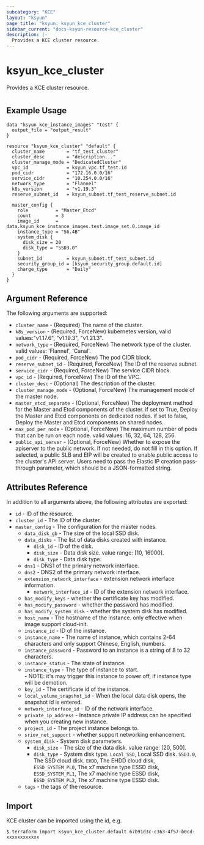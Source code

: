 ```yaml
---
subcategory: "KCE"
layout: "ksyun"
page_title: "ksyun: ksyun_kce_cluster"
sidebar_current: "docs-ksyun-resource-kce_cluster"
description: |-
  Provides a KCE cluster resource.
---
```


# ksyun_kce_cluster

Provides a KCE cluster resource.

#

## Example Usage

```hcl
data "ksyun_kce_instance_images" "test" {
  output_file = "output_result"
}

resource "ksyun_kce_cluster" "default" {
  cluster_name        = "tf_test_cluster"
  cluster_desc        = "description..."
  cluster_manage_mode = "DedicatedCluster"
  vpc_id              = ksyun_vpc.tf_test.id
  pod_cidr            = "172.16.0.0/16"
  service_cidr        = "10.254.0.0/16"
  network_type        = "Flannel"
  k8s_version         = "v1.19.3"
  reserve_subnet_id   = ksyun_subnet.tf_test_reserve_subnet.id

  master_config {
    role          = "Master_Etcd"
    count         = 3
    image_id      = data.ksyun_kce_instance_images.test.image_set.0.image_id
    instance_type = "S6.4B"
    system_disk {
      disk_size = 20
      disk_type = "SSD3.0"
    }
    subnet_id         = ksyun_subnet.tf_test_subnet.id
    security_group_id = [ksyun_security_group.default.id]
    charge_type       = "Daily"
  }
}
```

## Argument Reference

The following arguments are supported:

* `cluster_name` - (Required) The name of the cluster.
* `k8s_version` - (Required, ForceNew) kubernetes version, valid values:"v1.17.6", "v1.19.3", "v1.21.3".
* `network_type` - (Required, ForceNew) The network type of the cluster. valid values: 'Flannel', 'Canal'.
* `pod_cidr` - (Required, ForceNew) The pod CIDR block.
* `reserve_subnet_id` - (Required, ForceNew) The ID of the reserve subnet.
* `service_cidr` - (Required, ForceNew) The service CIDR block.
* `vpc_id` - (Required, ForceNew) The ID of the VPC.
* `cluster_desc` - (Optional) The description of the cluster.
* `cluster_manage_mode` - (Optional, ForceNew) The management mode of the master node.
* `master_etcd_separate` - (Optional, ForceNew) The deployment method for the Master and Etcd components of the cluster. if set to True, Deploy the Master and Etcd components on dedicated nodes. if set to false, Deploy the Master and Etcd components on shared nodes.
* `max_pod_per_node` - (Optional, ForceNew) The maximum number of pods that can be run on each node. valid values: 16, 32, 64, 128, 256.
* `public_api_server` - (Optional, ForceNew) Whether to expose the apiserver to the public network. If not needed, do not fill in this option. If selected, a public SLB and EIP will be created to enable public access to the cluster's API server. Users need to pass the Elastic IP creation pass-through parameter, which should be a JSON-formatted string.

## Attributes Reference

In addition to all arguments above, the following attributes are exported:

* `id` - ID of the resource.
* `cluster_id` - The ID of the cluster.
* `master_config` - The configuration for the master nodes.
  * `data_disk_gb` - The size of the local SSD disk.
  * `data_disks` - The list of data disks created with instance.
    * `disk_id` - ID of the disk.
    * `disk_size` - Data disk size. value range: [10, 16000].
    * `disk_type` - Data disk type.
  * `dns1` - DNS1 of the primary network interface.
  * `dns2` - DNS2 of the primary network interface.
  * `extension_network_interface` - extension network interface information.
    * `network_interface_id` - ID of the extension network interface.
  * `has_modify_keys` - whether the certificate key has modified.
  * `has_modify_password` - whether the password has modified.
  * `has_modify_system_disk` - whether the system disk has modified.
  * `host_name` - The hostname of the instance. only effective when image support cloud-init.
  * `instance_id` - ID of the instance.
  * `instance_name` - The name of instance, which contains 2-64 characters and only support Chinese, English, numbers.
  * `instance_password` - Password to an instance is a string of 8 to 32 characters.
  * `instance_status` - The state of instance.
  * `instance_type` - The type of instance to start. <br> - NOTE: it's may trigger this instance to power off, if instance type will be demotion.
  * `key_id` - The certificate id of the instance.
  * `local_volume_snapshot_id` - When the local data disk opens, the snapshot id is entered.
  * `network_interface_id` - ID of the network interface.
  * `private_ip_address` - Instance private IP address can be specified when you creating new instance.
  * `project_id` - The project instance belongs to.
  * `sriov_net_support` - whether support networking enhancement.
  * `system_disk` - System disk parameters.
    * `disk_size` - The size of the data disk. value range: [20, 500].
    * `disk_type` - System disk type. `Local_SSD`, Local SSD disk. `SSD3.0`, The SSD cloud disk. `EHDD`, The EHDD cloud disk, `ESSD_SYSTEM_PL0`, The x7 machine type ESSD disk, `ESSD_SYSTEM_PL1`, The x7 machine type ESSD disk, `ESSD_SYSTEM_PL2`, The x7 machine type ESSD disk.
  * `tags` - the tags of the resource.


## Import

KCE cluster can be imported using the id, e.g.

```
$ terraform import ksyun_kce_cluster.default 67b91d3c-c363-4f57-b0cd-xxxxxxxxxxxx
```

